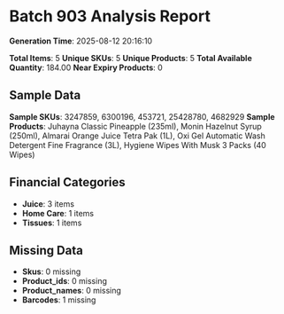 # Batch 903 Analysis Report

**Generation Time**: 2025-08-12 20:16:10

**Total Items**: 5
**Unique SKUs**: 5
**Unique Products**: 5
**Total Available Quantity**: 184.00
**Near Expiry Products**: 0

## Sample Data
**Sample SKUs**: 3247859, 6300196, 453721, 25428780, 4682929
**Sample Products**: Juhayna Classic Pineapple (235ml), Monin Hazelnut Syrup (250ml), Almarai Orange Juice Tetra Pak (1L), Oxi Gel Automatic Wash Detergent Fine Fragrance (3L), Hygiene Wipes With Musk 3 Packs (40 Wipes)

## Financial Categories
- **Juice**: 3 items
- **Home Care**: 1 items
- **Tissues**: 1 items

## Missing Data
- **Skus**: 0 missing
- **Product_ids**: 0 missing
- **Product_names**: 0 missing
- **Barcodes**: 1 missing
